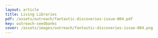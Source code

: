 ```yaml
---
layout: article
title: Living Libraries
pdf: /assets/outreach/fantastic-discoveries-issue-004.pdf
key: outreach-seedbanks
cover: /assets/images/outreach/fantastic-discoveries-issue-004.png
---
```

